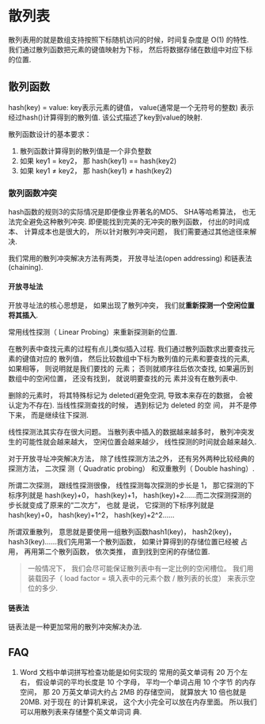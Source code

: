 # 散列表
散列表用的就是数组支持按照下标随机访问的时候，时间复杂度是 O(1) 的特性.
我们通过散列函数把元素的键值映射为下标， 然后将数据存储在数组中对应下标的位置.

## 散列函数
hash(key) = value: key表示元素的键值， value(通常是一个无符号的整数) 表示经过hash()计算得到的散列值. 该公式描述了key到value的映射.

散列函数设计的基本要求：
1. 散列函数计算得到的散列值是一个非负整数
2. 如果 key1 = key2， 那 hash(key1) == hash(key2)
3. 如果 key1 ≠ key2， 那 hash(key1) ≠ hash(key2)

### 散列函数冲突
hash函数的规则3的实际情况是即便像业界著名的MD5、 SHA等哈希算法， 也无法完全避免这种散列冲突. 即便能找到完美的无冲突的散列函数， 付出的时间成本、 计算成本也是很大的， 所以针对散列冲突问题， 我们需要通过其他途径来解决.

我们常用的散列冲突解决方法有两类， 开放寻址法(open addressing) 和链表法(chaining).

#### 开放寻址法
开放寻址法的核心思想是， 如果出现了散列冲突， 我们就**重新探测一个空闲位置将其插入**.

常用线性探测（ Linear Probing）来重新探测新的位置.

在散列表中查找元素的过程有点儿类似插入过程. 我们通过散列函数求出要查找元素的键值对应的
散列值， 然后比较数组中下标为散列值的元素和要查找的元素, 如果相等， 则说明就是我们要找的
元素； 否则就顺序往后依次查找, 如果遍历到数组中的空闲位置， 还没有找到， 就说明要查找的元
素并没有在散列表中.

删除的元素时， 将其特殊标记为 deleted(避免空洞, 导致本来存在的数据， 会被认定为不存在). 当线性探测查找的时候， 遇到标记为 deleted 的空
间， 并不是停下来， 而是继续往下探测.

线性探测法其实存在很大问题。 当散列表中插入的数据越来越多时， 散列冲突发生的可能性就会越来越大， 空闲位置会越来越少， 线性探测的时间就会越来越久.

对于开放寻址冲突解决方法， 除了线性探测方法之外， 还有另外两种比较经典的探测方法， 二次探
测（ Quadratic probing） 和双重散列（ Double hashing）.

所谓二次探测， 跟线性探测很像， 线性探测每次探测的步长是 1， 那它探测的下标序列就是
hash(key)+0， hash(key)+1， hash(key)+2……而二次探测探测的步长就变成了原来的“二次方”， 也就
是说， 它探测的下标序列就是 hash(key)+0， hash(key)+1^2， hash(key)+2^2……

所谓双重散列， 意思就是要使用一组散列函数hash1(key)， hash2(key)， hash3(key)……我们先用第一个散列函数， 如果计算得到的存储位置已经被
占用， 再用第二个散列函数， 依次类推， 直到找到空闲的存储位置.

> 一般情况下， 我们会尽可能保证散列表中有一定比例的空闲槽位。 我们用装载因子（ load factor = 填入表中的元素个数 / 散列表的长度） 来表示空位的多少.

#### 链表法
链表法是一种更加常用的散列冲突解决办法.

## FAQ
1. Word 文档中单词拼写检查功能是如何实现的
常用的英文单词有 20 万个左右， 假设单词的平均长度是 10 个字母， 平均一个单词占用 10 个字节
的内存空间， 那 20 万英文单词大约占 2MB 的存储空间， 就算放大 10 倍也就是 20MB. 对于现在
的计算机来说， 这个大小完全可以放在内存里面。 所以我们可以用散列表来存储整个英文单词词
典.